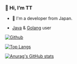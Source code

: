 ### 👋 Hi, I’m TT

- :japan: I'm a developer from Japan.

- [Java](https://dev.java) & [Golang](https://golang.org) user

[![Github](https://img.shields.io/github/followers/dendritett?label=Follow&style=social)](https://github.com/dendritett)

[![Top Langs](https://github-readme-stats.vercel.app/api/top-langs/?username=dendritett&count_private=true&theme=tokyonight)](https://github.com/anuraghazra/github-readme-stats)

[![Anurag's GitHub stats](https://github-readme-stats.vercel.app/api?username=dendritett&count_private=true&theme=tokyonight)](https://github.com/anuraghazra/github-readme-stats)
